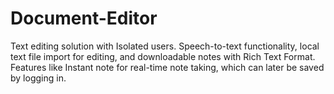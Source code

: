 # Document-Editor
Text editing solution with Isolated users. Speech-to-text functionality, local text file import for editing, and downloadable notes with Rich Text Format. Features like Instant note for real-time note taking, which can later be saved by logging in.
